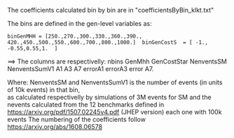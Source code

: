 The coefficients calculated bin by bin are in "coefficientsByBin_klkt.txt"

The bins are defined in the gen-level variables as:

`
binGenMHH = [250.,270.,300.,330.,360.,390., 420.,450.,500.,550.,600.,700.,800.,1000.] 
binGenCostS  = [ -1., -0.55,0.55,1.  ] 
`

   ==> The columns are respectivelly: nbins GenMhh GenCostStar NenventsSM NenventsSumV1 A1 A3 A7 errorA1 errorA3 error A7. 

   Where: NenventsSM and NenventsSumV1 is the number of events (in units of 10k events) in that bin,  
   as calculated respectivelly by simulations of  3M events for SM and the nevents calculated from the 12 benchmarks defined in https://arxiv.org/pdf/1507.02245v4.pdf (JHEP version) each one with 100k events
   The numbering of the coefficients follow https://arxiv.org/abs/1608.06578



